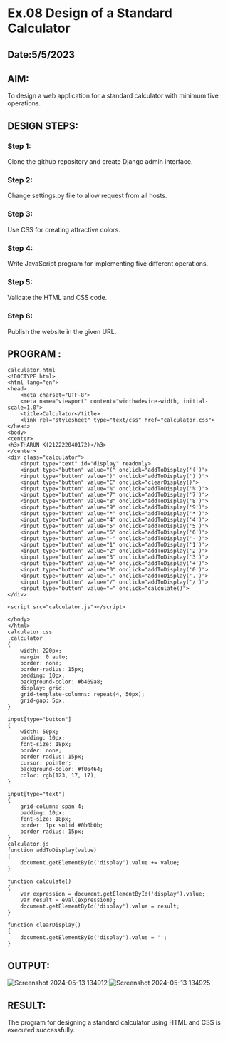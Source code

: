 # Ex.08 Design of a Standard Calculator
## Date:5/5/2023
## AIM:
To design a web application for a standard calculator with minimum five operations.

## DESIGN STEPS:

### Step 1:
Clone the github repository and create Django admin interface.

### Step 2:
Change settings.py file to allow request from all hosts.

### Step 3:
Use CSS for creating attractive colors.

### Step 4:
Write JavaScript program for implementing five different operations.

### Step 5:
Validate the HTML and CSS code.

### Step 6:
Publish the website in the given URL.

## PROGRAM :
```
calculator.html
<!DOCTYPE html>
<html lang="en">
<head>
    <meta charset="UTF-8">
    <meta name="viewport" content="width=device-width, initial-scale=1.0">
    <title>Calculator</title>
    <link rel="stylesheet" type="text/css" href="calculator.css">
</head>
<body>
<center>
<h3>THARUN K(212222040172)</h3>
</center>
<div class="calculator">
    <input type="text" id="display" readonly>
    <input type="button" value="(" onclick="addToDisplay('(')">
    <input type="button" value=")" onclick="addToDisplay(')')">
    <input type="button" value="C" onclick="clearDisplay()">
    <input type="button" value="%" onclick="addToDisplay('%')">
    <input type="button" value="7" onclick="addToDisplay('7')">
    <input type="button" value="8" onclick="addToDisplay('8')">
    <input type="button" value="9" onclick="addToDisplay('9')">
    <input type="button" value="*" onclick="addToDisplay('*')">
    <input type="button" value="4" onclick="addToDisplay('4')">
    <input type="button" value="5" onclick="addToDisplay('5')">
    <input type="button" value="6" onclick="addToDisplay('6')">
    <input type="button" value="-" onclick="addToDisplay('-')">
    <input type="button" value="1" onclick="addToDisplay('1')">
    <input type="button" value="2" onclick="addToDisplay('2')">
    <input type="button" value="3" onclick="addToDisplay('3')">
    <input type="button" value="+" onclick="addToDisplay('+')">
    <input type="button" value="0" onclick="addToDisplay('0')">
    <input type="button" value="." onclick="addToDisplay('.')">
    <input type="button" value="/" onclick="addToDisplay('/')">
    <input type="button" value="=" onclick="calculate()">
</div>

<script src="calculator.js"></script>

</body>
</html>
calculator.css
.calculator 
{
    width: 220px;
    margin: 0 auto;
    border: none;
    border-radius: 15px;
    padding: 10px;
    background-color: #b469a8;
    display: grid;
    grid-template-columns: repeat(4, 50px);
    grid-gap: 5px;
}

input[type="button"] 
{
    width: 50px;
    padding: 10px;
    font-size: 18px;
    border: none;
    border-radius: 15px;
    cursor: pointer;
    background-color: #f06464;
    color: rgb(123, 17, 17);
}

input[type="text"] 
{
    grid-column: span 4;
    padding: 10px;
    font-size: 18px;
    border: 1px solid #0b0b0b;
    border-radius: 15px;
}
calculator.js
function addToDisplay(value) 
{
    document.getElementById('display').value += value;
}

function calculate() 
{
    var expression = document.getElementById('display').value;
    var result = eval(expression);
    document.getElementById('display').value = result;
}

function clearDisplay() 
{
    document.getElementById('display').value = '';
}
```
## OUTPUT:
![Screenshot 2024-05-13 134912](https://github.com/Tharun-1000/Calc/assets/135952958/9dfb3bf0-ea0e-4cf9-bd61-60edef16d870)
![Screenshot 2024-05-13 134925](https://github.com/Tharun-1000/Calc/assets/135952958/c432ddc5-9314-46b3-9734-dc5dd5985e98)

## RESULT:
The program for designing a standard calculator using HTML and CSS is executed successfully.
